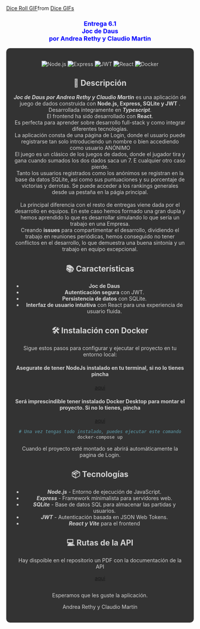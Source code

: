﻿<p align="center">
<br>
 <a href="" rel="noopener">
 <div class="tenor-gif-embed" data-postid="21283859" data-share-method="host" data-aspect-ratio="1.78771" data-width="100%"><a href="https://tenor.com/view/dice-roll-rolling-rolling-dice-roll-dice-gif-21283859">Dice Roll GIF</a>from <a href="https://tenor.com/search/dice-gifs">Dice GIFs</a></div> <script type="text/javascript" async src="https://tenor.com/embed.js"></script>
</a>
<h3  align="center" style="color: #00FF;">Entrega 6.1 <br>Joc de Daus<br> por Andrea Rethy y Claudio Martin</h3>

<div style="background-color: #333333; color: #D3D3D3; padding: 20px; border-radius: 10px;">

<div align="center">

![Node.js](https://img.shields.io/badge/Node.js-v20.12.1-green)
![Express](https://img.shields.io/badge/Express-v4.19.2-blue)
![JWT](https://img.shields.io/badge/JWT-Authentication-orange)
![React](https://img.shields.io/badge/React-v18.3.1-blue)
![Docker](https://img.shields.io/badge/Docker-v27.2.1-blue)


## 🚀 Descripción

***Joc de Daus por Andrea Rethy y Claudio Martin*** es una aplicación de juego de dados construida con **Node.js, Express, SQLite y JWT** . Desarrollada íntegramente en ***Typescript***.<br> El frontend ha sido desarrollado con **React**.<br> Es perfecta para aprender sobre desarrollo full-stack y como integrar diferentes tecnologías.<br> La aplicación consta de una página de Login, donde el usuario puede registrarse tan solo introduciendo un nombre o bien accediendo como usuario ANÓNIMO<br>El juego es un clásico de los juegos de dados, donde el jugador tira y gana cuando sumados los dos dados saca un 7. E cualquier otro caso pierde.<br>Tanto los usuarios registrados como los anónimos se registran en la base da datos SQLite, asi como sus puntuaciones y su porcentaje de victorias y derrotas. Se puede acceder a los rankings generales desde ua pestaña en la págia principal.<br><br>
La principal diferencia con el resto de entregas viene dada por el desarrollo en equipos. En este caso hemos formado una gran dupla y hemos aprendido lo que es desarrollar simulando lo que sería un trabajo en una Empresa.<br> Creando **issues** para compartimentar el desarrollo, dividiendo el trabajo en reuniones periódicas, hemos conseguido no tener conflictos en el desarrollo, lo que demuestra una buena sintonía y un trabajo en equipo excepcional.

## 📚 Características

- **Joc de Daus**
- **Autenticación segura** con JWT.
- **Persistencia de datos** con SQLite.
- **Interfaz de usuario intuitiva** con React para una experiencia de usuario fluida.

## 🛠️ Instalación con Docker

Sigue estos pasos para configurar y ejecutar el proyecto en tu entorno local:

#### Asegurate de tener NodeJs instalado en tu terminal, si no lo tienes pincha

[aqui](https://nodejs.org/en/download/package-manager/current)

#### Será imprescindible tener instalado Docker Desktop para montar el proyecto. Si no lo tienes, pincha

[aqui](https://docs.docker.com/desktop/install/windows-install/)

```bash
# Una vez tengas todo instalado, puedes ejecutar este comando
docker-compose up

```
Cuando el proyecto esté montado se abrirá automáticamente la pagina de Login.


## 📦 Tecnologías

- ***Node.js*** - Entorno de ejecución de JavaScript.
- ***Express*** - Framework minimalista para servidores web.
- ***SQLite*** - Base de datos SQL para almacenar las partidas y usuarios.
- ***JWT*** - Autenticación basada en JSON Web Tokens.
- ***React y Vite*** para el frontend

## 💻 Rutas de la API

Hay dispoible en el repositorio un PDF con la documentación de la API

[aqui](./API-Documentation.pdf)

## 

Esperamos que les guste la aplicación. 

Andrea Rethy y Claudio Martín
